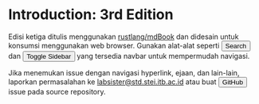# Introduction: 3rd Edition

Edisi ketiga ditulis menggunakan [rustlang/mdBook](https://github.com/rust-lang/mdBook) dan didesain untuk konsumsi menggunakan web browser. Gunakan alat-alat seperti <button onclick="document.getElementById('search-toggle').click()"><i class="fa fa-search"></i> Search</button> dan <button onclick="document.getElementById('sidebar-toggle').click()"><i class="fa fa-bars"></i> Toggle Sidebar</button> yang tersedia navbar untuk mempermudah navigasi.

Jika menemukan issue dengan navigasi hyperlink, ejaan, dan lain-lain, laporkan permasalahan ke [labsister@std.stei.itb.ac.id](mailto:labsister@std.stei.itb.ac.id) atau buat <button onclick="document.getElementById('git-repository-button').click()"><i class="fa fa-github"></i> GitHub</button> issue pada source repository.
